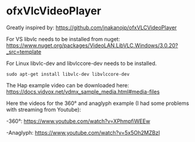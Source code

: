 # ofxVlcVideoPlayer

Greatly inspired by: https://github.com/jnakanojp/ofxVLCVideoPlayer 

For VS libvlc needs to be installed from nuget: https://www.nuget.org/packages/VideoLAN.LibVLC.Windows/3.0.20?_src=template

For Linux libvlc-dev and libvlccore-dev needs to be installed.

`sudo apt-get install libvlc-dev libvlccore-dev`

The Hap example video can be downloaded here: [https://docs.vidvox.net/vdmx_sample_media.html#media-files
](https://s3.amazonaws.com/vidvox/downloads/SpiralsAndLoopsHapAlpha.zip)

Here the videos for the 360° and anaglyph example (I had some problems with streaming from Youtube):

-360°: https://www.youtube.com/watch?v=XPhmpfiWEEw

-Anaglyph: https://www.youtube.com/watch?v=5x5Oh2MZBzI
